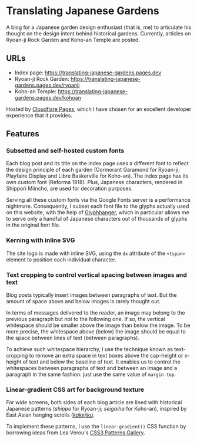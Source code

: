 # Translating Japanese Gardens

A blog for a Japanese garden design enthusiast (that is, me) to articulate his thought on the design intent behind historical gardens. Currently, articles on Ryoan-ji Rock Garden and Koho-an Temple are posted.

## URLs

- Index page: https://translating-japanese-gardens.pages.dev
- Ryoan-ji Rock Garden: https://translating-japanese-gardens.pages.dev/ryoanji
- Koho-an Temple: https://translating-japanese-gardens.pages.dev/kohoan

Hosted by [Cloudflare Pages](https://pages.cloudflare.com), which I have chosen for an excellent developer experience that it provides.

## Features

### Subsetted and self-hosted custom fonts

Each blog post and its title on the index page uses a different font to reflect the design principle of each garden (Cormorant Garamond for Ryoan-ji; Playfaire Display and Libre Baskerville for Koho-an). The index page has its own custom font (Reforma 1918). Plus, Japanese characters, rendered in Shippori Miincho, are used for decoration purposes.

Serving all these custom fonts via the Google Fonts server is a performance nightmare. Consequently, I subset each font file to the glyphs actually used on this website, with the help of [Glyphhanger](https://github.com/zachleat/glyphhanger), which in particular allows me to serve only a handful of Japanese characters out of thousands of glyphs in the original font file.

### Kerning with inline SVG

The site logo is made with inline SVG, using the `dx` attribute of the `<tspan>` element to position each individual character.

### Text cropping to control vertical spacing between images and text

Blog posts typically insert images between paragraphs of text. But the amount of space above and below images is rarely thought out. 

In terms of messages delivered to the reader, an image may belong to the previous paragraph but not to the following one. If so, the vertical whitespace should be smaller above the image than below the image. To be more precise, the whitespace above (below) the image should be equal to the space between lines of text (between paragraphs). 

To achieve such whitespace hierarchy, I use the technique known as text-cropping to remove an extra space in text boxes above the cap-height or x-height of text and below the baseline of text. It enables us to control the whitespaces between paragraphs of text and between an image and a paragraph in the same fashion: just use the same value of `margin-top`.

### Linear-gradient CSS art for background texture

For wide screens, both sides of each blog article are lined with historical Japanese patterns (_shippo_ for Ryoan-ji; _seigaiha_ for Koho-an), inspired by East Asian hanging scrolls ([_kakejiku_](https://en.wikipedia.org/wiki/Hanging_scroll).

To implement these patterns, I use the `linear-gradient()` CSS function by borrowing ideas from Lea Verou's [CSS3 Patterns Gallery](https://projects.verou.me/css3patterns/).






